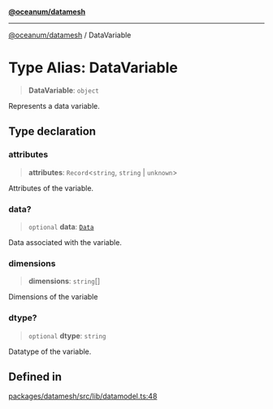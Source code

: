 [**@oceanum/datamesh**](../README.md)

***

[@oceanum/datamesh](../README.md) / DataVariable

# Type Alias: DataVariable

> **DataVariable**: `object`

Represents a data variable.

## Type declaration

### attributes

> **attributes**: `Record`\<`string`, `string` \| `unknown`\>

Attributes of the variable.

### data?

> `optional` **data**: [`Data`](Data.md)

Data associated with the variable.

### dimensions

> **dimensions**: `string`[]

Dimensions of the variable

### dtype?

> `optional` **dtype**: `string`

Datatype of the variable.

## Defined in

[packages/datamesh/src/lib/datamodel.ts:48](https://github.com/oceanum-io/oceanum-js/blob/434a76394a76820b6be1b553be9d6f05bb5ccb16/packages/datamesh/src/lib/datamodel.ts#L48)
